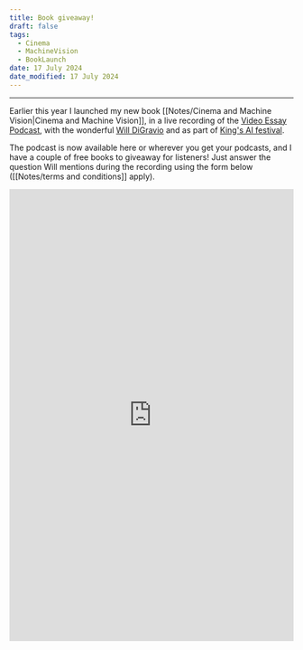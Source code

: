 ```yaml
---
title: Book giveaway!
draft: false
tags:
  - Cinema
  - MachineVision
  - BookLaunch
date: 17 July 2024
date_modified: 17 July 2024
---
```

---

Earlier this year I launched my new book [[Notes/Cinema and Machine Vision|Cinema and Machine Vision]], in a live recording of the [Video Essay Podcast](https://thevideoessay.com/), with the wonderful [Will DiGravio](https://www.willdigravio.com/) and as part of [King's AI festival](https://www.kcl.ac.uk/events/series/the-kings-festival-of-artificial-intelligence-2024).

The podcast is now available here or wherever you get your podcasts, and I have a couple of free books to giveaway for listeners! Just answer the question Will mentions during the recording using the form below ([[Notes/terms and conditions]] apply).

<iframe width="650px" height="800px" src="https://forms.office.com/Pages/ResponsePage.aspx?id=FM9wg_MWFky4PHJAcWVDVt0ybxd7JpVHriO1DnsxeKJUNkNOT1hIT09NOE1YRk1FMDAyM0MyMkdMNi4u&embed=true" frameborder="0" marginwidth="0" marginheight="0" style="border: none; max-width:100%; max-height:100vh" allowfullscreen webkitallowfullscreen mozallowfullscreen msallowfullscreen> </iframe>